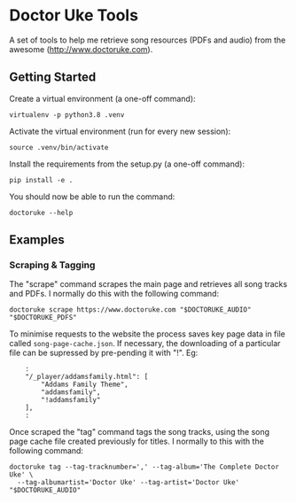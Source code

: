 # Doctor Uke Tools

A set of tools to help me retrieve song resources (PDFs and audio) from the awesome
(http://www.doctoruke.com).

## Getting Started

Create a virtual environment (a one-off command):

```
virtualenv -p python3.8 .venv
```

Activate the virtual environment (run for every new session):

```
source .venv/bin/activate
```

Install the requirements from the setup.py (a one-off command):

```
pip install -e .
```

You should now be able to run the command:

```
doctoruke --help
```

## Examples

### Scraping & Tagging

The "scrape" command scrapes the main page and retrieves all song tracks and PDFs.
I normally do this with the following command:

```
doctoruke scrape https://www.doctoruke.com "$DOCTORUKE_AUDIO" "$DOCTORUKE_PDFS"
```

To minimise requests to the website the process saves key page data in file called
`song-page-cache.json`. If necessary, the downloading of a particular file can be supressed by
pre-pending it with "!". Eg:

```
    :
    "/_player/addamsfamily.html": [
        "Addams Family Theme",
        "addamsfamily",
        "!addamsfamily"
    ],
    :
```

Once scraped the "tag" command tags the song tracks, using the song page cache file created
previously for titles. I normally to this with the following command:

```
doctoruke tag --tag-tracknumber=',' --tag-album='The Complete Doctor Uke' \
  --tag-albumartist='Doctor Uke' --tag-artist='Doctor Uke' "$DOCTORUKE_AUDIO"
```

